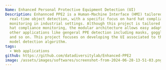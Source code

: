 ```yaml
---
Name: Enhanced Personal Protective Equipment Detection (UI)
Description: Enhannced PPE2 is a Human-Machine Interface (HMI) tailored for
  real-time object detection, with a specific focus on hard hat compliance
  monitoring in industrial settings. Although this project is tailored for hard
  hat compliance monitoring, the modular architecture allows easy adaptation for
  other applications like gengeral PPE detection including masks, goggles, vest
  and so on. This project focuses on developing the UI associated to the ML
  model detection algorithm.
tags:
  - Web applications
github: https://github.com/datadiversitylab/Enhanced-PPE2
image: /assets/images/softwares/screenshot-from-2024-06-28-13-51-03.png
---
```

